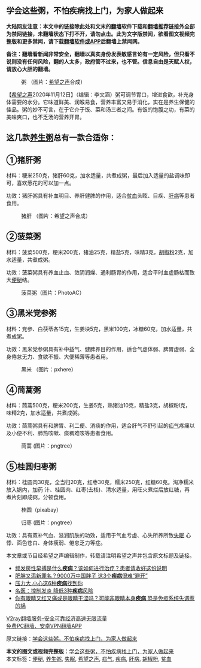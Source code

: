  <h2>学会这些粥，不怕疾病找上门，为家人做起来</h2> <p class="notice"><b>大陆网友注意：本文中的链接除此处和文末的<a href="https://github.com/bannedbook/fanqiang" >翻墙</a>软件下载和<a href="https://github.com/killgcd/justmysocks/blob/master/README.md">翻墙推荐</a>链接外全部为禁网链接，未翻墙状态下打不开，请勿点击。此为文字版禁闻，欲看图文视频完整版和更多禁闻，请下载<a href="https://github.com/bannedbook/fanqiang">翻墙软件或APP</a>后翻墙上禁闻网。</p><p>备注：翻墙看新闻非常安全，翻墙以真实身份发表敏感言论有一定风险，但只看不说则没有任何风险，翻的人太多，政府管不过来，也不管。信息自由是天赋人权，请放心大胆的翻墙。</b></p>  <div class="entry"> <figure><figcaption>粥   （图片：<a href="https://www.bannedbook.org/bnews/tag/%e5%b8%8c%e6%9c%9b%e4%b9%8b%e5%a3%b0/" class="st_tag internal_tag" rel="tag" title="标签 希望之声 下的日志">希望之声</a>合成）</figcaption></figure> <p>【<span class='wp_keywordlink_affiliate'><a href="https://www.soundofhope.org" title="希望之声" target="_blank">希望之声</a></span>2020年11月12日】（编辑：李文涵）粥可调节胃口，增进食欲，补充身体需要的水分。它味道鲜美、润喉易食，营养丰富又易于消化，实在是养生保健的佳品。粥的妙不可言，在于它介于饭、菜和汤三者之间。有饭的饱腹之功，有菜的美味爽口，也不乏汤的营养开胃。</p> <h2><strong>这几款<a href="https://www.bannedbook.org/bnews/tag/%e5%85%bb%e7%94%9f%e7%b2%a5/" class="st_tag internal_tag" rel="tag" title="标签 养生粥 下的日志">养生粥</a>总有一款合适你：</strong></h2> <h2><strong>①猪肝粥</strong></h2> <p>材料：粳米250克，猪肝60克，加水适量，共煮成粥，最后加入适量的盐调味即可，喜欢葱花的可以加一点。</p> <p>功效：猪肝粥具有补血明目、养肝健脾的作用，适合<a href="https://www.bannedbook.org/bnews/tag/%E8%B4%AB%E8%A1%80/" class="st_tag internal_tag" rel="tag" title="标签 贫血 下的日志">贫血</a>头眩、目疾、<a href="https://www.bannedbook.org/bnews/tag/%E8%82%9D%E7%97%85/" class="st_tag internal_tag" rel="tag" title="标签 肝病 下的日志">肝病</a>等患者食用。</p> <figure><figcaption>猪肝   （图片：希望之声合成）</figcaption></figure> <h2><strong>②菠菜粥</strong></h2> <p>材料：菠菜500克，粳米200克，猪油25克，精盐5克，味精3克，<a href="https://www.bannedbook.org/bnews/tag/%e8%83%a1%e6%a4%92%e7%b2%89/" class="st_tag internal_tag" rel="tag" title="标签 胡椒粉 下的日志">胡椒粉</a>2克，加水适量，共煮成粥。</p>  <p>功效：菠菜粥具有养血止血、敛阴润燥、通利肠胃的作用，适合平时血虚肠枯而致大<a href="https://www.bannedbook.org/bnews/tag/%e4%be%bf%e7%a7%98/" class="st_tag internal_tag" rel="tag" title="标签 便秘 下的日志">便秘</a>结。</p> <figure><figcaption>菠菜粥（图片：PhotoAC）</figcaption></figure> <h2><strong>③黑米党参粥</strong></h2> <p>材料：党参、白茯苓各15克，生姜块5克，黑米100克，冰糖60克，加水适量，共煮成粥。</p> <p>功效：黑米党参粥具有补中益气、健脾养目的作用，适合气虚体弱、脾胃虚弱、全身倦怠无力、食欲不振、大便稀薄等患者用。</p> <figure><figcaption>黑米 （图片：pxhere）</figcaption></figure> <h2><strong>④茼蒿粥</strong></h2> <p>材料：茼蒿500克，粳米200克，生姜5克，熟猪油10克，精盐3克，胡椒粉l克，味精2克，加水适量，共煮成粥。</p>  <p>功效：茼蒿粥具有和脾胃、利二便、消痰的作用，适合肝气不舒引起的<a href="https://www.bannedbook.org/bnews/tag/%e7%96%9d%e6%b0%94/" class="st_tag internal_tag" rel="tag" title="标签 疝气 下的日志">疝气</a>疼痛以及小便不利、肺热咳嗽、痰稠难咳等患者食用。</p> <figure><figcaption>茼蒿 (图片：pngtree）</figcaption></figure> <h2><strong>⑤桂圆归枣粥</strong></h2> <p>材料：桂圆肉30克，全当归20克，红枣30克，糯米250克，红糖60克。淘净糯米放入锅内，加药 汁、桂圆肉、红枣(去核)、清水适量，用旺火煮烂后放红糖，再煮片刻即成粥，分顿食用。</p> <figure><figcaption>桂圆（pixabay）</figcaption></figure> <figure><figcaption>归枣 (图片：pngtree）</figcaption></figure> <p>功效：具有双补气血、滋润肌肤的功效，适用于气血亏虚、心失所养所致<a href="https://www.bannedbook.org/bnews/tag/%e5%a4%b1%e7%9c%a0/" class="st_tag internal_tag" rel="tag" title="标签 失眠 下的日志">失眠</a> 心悸、面色苍白、身体瘦弱、倦怠乏力等症。</p> <p>本文章或节目经希望之声编辑制作，转载请注明希望之声并包含原文标题及链接。</p>  <ul class='op-related-articles' title='相关阅读'> <li><a href='https://www.bannedbook.org/bnews/health/20201110/1428551.html' target='_blank'>频发房性早搏是什么<b>疾病</b>？该如何进行治疗？患者请收好这份说明</a></li> <li><a href='https://www.bannedbook.org/bnews/health/20201109/1428130.html' target='_blank'>肥胖又添新罪名？9000万中国胖子 这3个<b>疾病</b>很难“避开”</a></li> <li><a href='https://www.bannedbook.org/bnews/health/20201108/1427706.html' target='_blank'>压力大 小心这6种<b>疾病</b>找到你</a></li> <li><a href='https://www.bannedbook.org/bnews/health/20201108/1427656.html' target='_blank'>名医：控制发炎 降低3种<b>疾病</b>风险</a></li> <li><a href='https://www.bannedbook.org/bnews/health/20201108/1427633.html' target='_blank'>你有眼睛又红又痛或是眼睛干涩吗？可能非眼睛本身<b>疾病</b> 恐是免疫系统失调惹的祸</a></li> </ul> <p class="texttj"> <a href="https://www.bannedbook.org/forum23/topic22702.html" target="_blank">V2ray翻墙服务-安全可靠经济高速无限流量</a><br/> <a href="https://github.com/bannedbook/fanqiang/wiki/%E7%A6%81%E9%97%BB%E7%BD%91%E5%AE%89%E5%8D%93%E7%BF%BB%E5%A2%99%E6%96%B0%E9%97%BBAPP" target="_blank">免费PC翻墙、安卓VPN翻墙APP</a></p><p>原文链接：<a class="src_link"  href="https://www.soundofhope.org/post/382243" target="_blank">学会这些粥，不怕疾病找上门，为家人做起来</a></p><a name='sharetosocial'></a>       <div><b>本文的图文或视频完整版</b>：<a href='https://www.bannedbook.org/bnews/comments/20201112/1429963.html'>学会这些粥，不怕疾病找上门，为家人做起来</a></div>  </div><!--END ENTRY--> <div class="postfooter"> <div>本文标签：<a href="https://www.bannedbook.org/bnews/tag/%e4%be%bf%e7%a7%98/" rel="tag">便秘</a>, <a href="https://www.bannedbook.org/bnews/tag/%e5%85%bb%e7%94%9f%e7%b2%a5/" rel="tag">养生粥</a>, <a href="https://www.bannedbook.org/bnews/tag/%e5%a4%b1%e7%9c%a0/" rel="tag">失眠</a>, <a href="https://www.bannedbook.org/bnews/tag/%e5%b8%8c%e6%9c%9b%e4%b9%8b%e5%a3%b0/" rel="tag">希望之声</a>, <a href="https://www.bannedbook.org/bnews/tag/%e7%96%9d%e6%b0%94/" rel="tag">疝气</a>, <a href="https://www.bannedbook.org/bnews/tag/%e7%96%be%e7%97%85/" rel="tag">疾病</a>, <a href="https://www.bannedbook.org/bnews/tag/%E8%82%9D%E7%97%85/" rel="tag">肝病</a>, <a href="https://www.bannedbook.org/bnews/tag/%e8%83%a1%e6%a4%92%e7%b2%89/" rel="tag">胡椒粉</a>, <a href="https://www.bannedbook.org/bnews/tag/%E8%B4%AB%E8%A1%80/" rel="tag">贫血</a></div>  </div><!--END POSTFOOTER--> 
